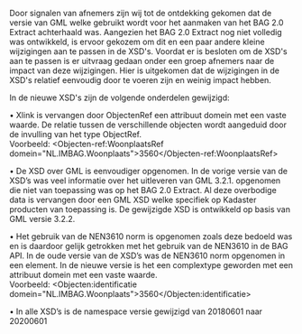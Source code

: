 Door signalen van afnemers zijn wij tot de ontdekking gekomen dat de versie van GML welke gebruikt wordt voor het aanmaken van het BAG 2.0 Extract achterhaald was.
Aangezien het BAG 2.0 Extract nog niet volledig was ontwikkeld, is ervoor gekozem om dit en een paar andere kleine wijzigingen aan te passen in de XSD's. Voordat er is besloten om 
de XSD's aan te passen is er uitvraag gedaan onder een groep afnemers naar de impact van deze wijzigingen. Hier is uitgekomen dat de wijzigingen in de XSD's relatief eenvoudig door te 
voeren zijn en weinig impact hebben.

In de nieuwe XSD's zijn de volgende onderdelen gewijzigd:  
  
•	Xlink is vervangen door ObjectenRef een attribuut domein met een vaste waarde. De relatie tussen de verschillende objecten wordt aangeduid door de invulling van het type ObjectRef.  
Voorbeeld: <Objecten-ref:WoonplaatsRef domein="NL.IMBAG.Woonplaats">3560</Objecten-ref:WoonplaatsRef>  

•	De XSD over GML is eenvoudiger opgenomen. In de vorige versie van de XSD’s was veel informatie over het uitleveren van GML 3.2.1. opgenomen die niet van toepassing was op het BAG 2.0 Extract. Al deze overbodige data is vervangen door een GML XSD welke specifiek op Kadaster producten van toepassing is. De gewijzigde XSD is ontwikkeld op basis van GML versie 3.2.2.  

•	Het gebruik van de NEN3610 norm is opgenomen zoals deze bedoeld was en is daardoor gelijk getrokken met het gebruik van de NEN3610 in de BAG API. In de oude versie van de XSD’s was de NEN3610 norm opgenomen in een element. In de nieuwe versie is het een complextype geworden met een attribuut domein met een vaste waarde.  
Voorbeeld: <Objecten:identificatie domein="NL.IMBAG.Woonplaats">3560</Objecten:identificatie>  

•	In alle XSD’s is de namespace versie gewijzigd van 20180601 naar 20200601

